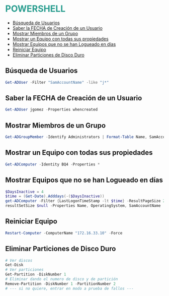 <h1 style="color:#2a9d8f">POWERSHELL</h1>

- [Búsqueda de Usuarios](#búsqueda-de-usuarios)
- [Saber la FECHA de Creación de un Usuario](#saber-la-fecha-de-creación-de-un-usuario)
- [Mostrar Miembros de un Grupo](#mostrar-miembros-de-un-grupo)
- [Mostrar un Equipo con todas sus propiedades](#mostrar-un-equipo-con-todas-sus-propiedades)
- [Mostrar Equipos que no se han Logueado en días](#mostrar-equipos-que-no-se-han-logueado-en-días)
- [Reiniciar Equipo](#reiniciar-equipo)
- [Eliminar Particiones de Disco Duro](#eliminar-particiones-de-disco-duro)


## Búsqueda de Usuarios
```powershell
Get-ADUser -Filter "SamAccountName" -like "j*"
```

## Saber la FECHA de Creación de un Usuario
```powershell
Get-ADUser jgomez -Properties whencreated
```

## Mostrar Miembros de un Grupo
```powershell
Get-ADGroupMember -Identify Administrators | Format-Table Name, SamAccountName
```

## Mostrar un Equipo con todas sus propiedades
```powershell
Get-ADComputer -Identity BQ4 -Properties *
```

## Mostrar Equipos que no se han Logueado en días
```powershell
$DaysInactive = 4
$time = (Get-Date).Adddays(-($DaysInactive))
get-ADComputer -Filter {LastLogonTimeStamp -lt $time} -ResultPageSize 2000 `
resultSetSize $null -Properties Name, OperatingSystem, SamAccountName
```

## Reiniciar Equipo
```powershell
Restart-Computer -ComputerName "172.16.33.10" -Force
```

## Eliminar Particiones de Disco Duro
```powershell
# Ver discos
Get-Disk
# Ver particiones
Get-Partition -DiskNumber 1
# Eliminar dando el numero de disco y de partición
Remove-Partition -DiskNumber 1 -PartitionNumber 2
# --- si no quiere, entrar en modo a prueba de fallos ---
```


